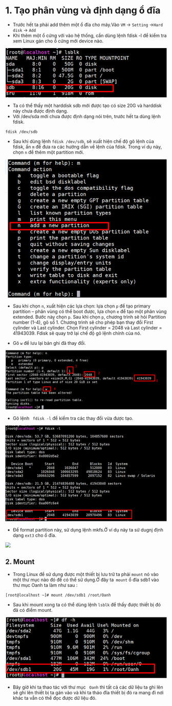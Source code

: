 <a name ="Lab quản lý đĩa"></a>

# 1. Tạo phân vùng và định dạng ổ đĩa 

- Trước hết ta phải add thêm một ổ đĩa cho máy.Vào `VM` -> `Setting` ->` Hard disk ` -> `Add`
- Khi thêm một ổ cứng với vào hệ thống, cần dùng lệnh fdisk -l để kiểm tra xem Linux gán cho ổ cứng mới device nào.

![](../../images/disk/lsblk.png)

- Ta có thể thấy một harddisk sdb mới được tạo có size 20G và harddisk này chưa được định dạng.
- Với /dev/sda mới chưa được định dạng nói trên, trước hết ta dùng lệnh fdisk.

```
fdisk /dev/sdb
```
- Sau khi dùng lệnh `fdisk /dev/sdb`, sẽ xuất hiện chế độ gõ lệnh của fdisk, ấn `m` để đưa ra các hướng dẫn về lệnh của fdisk. Trong ví dụ này, chọn `n` để thêm một partition mới.

![](../../images/disk/add.png)

- Sau khi chọn `n`, xuất hiện các lựa chọn: lựa chọn `p` để tạo primary partition – phân vùng có thể boot được, lựa chọn `e` để tạo một phân vùng extended. Bước này chọn `p`. Sau khi chọn `p`, chương trình sẽ hỏi Partition number (1-4), gõ số 1. Chương trình sẽ cho phép bạn thay đổi First cylinder và Last cylinder. Chọn First cylinder = 2048 và Last cylinder = 41943039. Fdisk sẽ quay trở lại chế độ gõ lệnh chính của nó.

- Gõ `w` để lưu lại bản ghi đã thay đổi.

![](../../images/disk/first_last.png)

- Gõ lệnh ` fdisk -l` để kiểm tra các thay đổi vừa được tạo.

![](../../images/disk/new.png)

- Để format partition này, sử dụng lệnh mkfs.Ở ví dụ này ta sử dugnj định dạng `ext3` cho ổ đĩa.

![](../images/disk/mkfs.png)

## 2. Mount

- Trong Linux để sử dụng được một thiết bị lưu trữ ta phải `mount` nó vào một thư mục nào đó để có thể sử dụng.Ở đây ta` mount` ổ đĩa sdb1 vào thư mục Oanh ta làm như sau : 
```
[root@localhost ~]# mount /dev/sdb1 /root/Oanh
```
- Sau khi mount xong ta có thể dùng lệnh `lsblk` để thấy được thiết bị đó đã có điểm mount.

![](../../images/disk/mount.png)

- Bây giờ khi ta thao tác với thư mục ` Oanh` thì tất cả các dữ liệu ta ghi lên sẽ ghi lên thiết bị ta gán vào và khi ta tháo đĩa thiết bị đó ra mang đi nơi khác ta vẫn có thể đọc được dữ liệu đó. 






